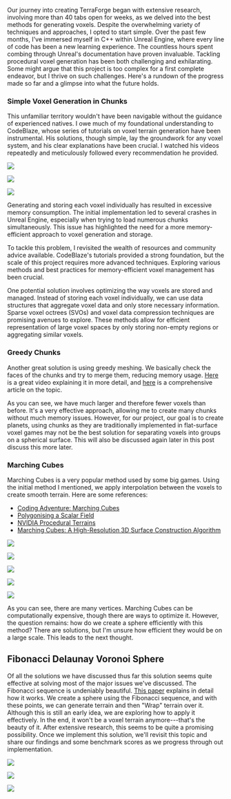 Our journey into creating TerraForge began with extensive research, involving more than 40 tabs open for weeks, as we delved into the best methods for generating voxels. Despite the overwhelming variety of techniques and approaches, I opted to start simple. Over the past few months, I've immersed myself in C++ within Unreal Engine, where every line of code has been a new learning experience. The countless hours spent combing through Unreal's documentation have proven invaluable. Tackling procedural voxel generation has been both challenging and exhilarating. Some might argue that this project is too complex for a first complete endeavor, but I thrive on such challenges. Here's a rundown of the progress made so far and a glimpse into what the future holds.

### Simple Voxel Generation in Chunks

This unfamiliar territory wouldn't have been navigable without the guidance of experienced natives. I owe much of my foundational understanding to CodeBlaze, whose series of tutorials on voxel terrain generation have been instrumental. His solutions, though simple, lay the groundwork for any voxel system, and his clear explanations have been crucial. I watched his videos repeatedly and meticulously followed every recommendation he provided.

![](https://stars-beyond.com/wp-content/uploads/2024/06/HighresScreenshot00004-1-1024x432.png)

![](https://stars-beyond.com/wp-content/uploads/2024/06/HighresScreenshot00002-1024x432.png)

![](https://stars-beyond.com/wp-content/uploads/2024/06/HighresScreenshot00003-1024x432.png)

Generating and storing each voxel individually has resulted in excessive memory consumption. The initial implementation led to several crashes in Unreal Engine, especially when trying to load numerous chunks simultaneously. This issue has highlighted the need for a more memory-efficient approach to voxel generation and storage.

To tackle this problem, I revisited the wealth of resources and community advice available. CodeBlaze's tutorials provided a strong foundation, but the scale of this project requires more advanced techniques. Exploring various methods and best practices for memory-efficient voxel management has been crucial.

One potential solution involves optimizing the way voxels are stored and managed. Instead of storing each voxel individually, we can use data structures that aggregate voxel data and only store necessary information. Sparse voxel octrees (SVOs) and voxel data compression techniques are promising avenues to explore. These methods allow for efficient representation of large voxel spaces by only storing non-empty regions or aggregating similar voxels.

### Greedy Chunks

Another great solution is using greedy meshing. We basically check the faces of the chunks and try to merge them, reducing memory usage. [Here](https://0fps.net/2012/06/30/meshing-in-a-minecraft-game/) is a great video explaining it in more detail, and [here](https://0fps.net/2012/06/30/meshing-in-a-minecraft-game/) is a comprehensive article on the topic.

As you can see, we have much larger and therefore fewer voxels than before. It's a very effective approach, allowing me to create many chunks without much memory issues. However, for our project, our goal is to create planets, using chunks as they are traditionally implemented in flat-surface voxel games may not be the best solution for separating voxels into groups on a spherical surface. This will also be discussed again later in this post discuss this more later.

### Marching Cubes

Marching Cubes is a very popular method used by some big games. Using the initial method I mentioned, we apply interpolation between the voxels to create smooth terrain. Here are some references:

-   [Coding Adventure: Marching Cubes](https://youtu.be/M3iI2l0ltbE?si=ZV5Yqxf9dfGDv0NB)
-   [Polygonising a Scalar Field](https://paulbourke.net/geometry/polygonise/)
-   [NVIDIA Procedural Terrains](https://developer.nvidia.com/gpugems/gpugems3/part-i-geometry/chapter-1-generating-complex-procedural-terrains-using-gpu)
-   [Marching Cubes: A High-Resolution 3D Surface Construction Algorithm](https://people.eecs.berkeley.edu/~jrs/meshpapers/LorensenCline.pdf)

![](/blogs/media/building-terraforge-1/HighresScreenshot00005-1024x432.png)

![](/blogs/media/building-terraforge-1/ScreenShot00000-1-1024x432.png)

![](/blogs/media/building-terraforge-1/5-1024x534.png)

![](/blogs/media/building-terraforge-1/HighresScreenshot00006-1024x432.png)

![](/blogs/media/building-terraforge-1/HighresScreenshot00007-1024x432.png)

As you can see, there are many vertices. Marching Cubes can be computationally expensive, though there are ways to optimize it. However, the question remains: how do we create a sphere efficiently with this method? There are solutions, but I'm unsure how efficient they would be on a large scale. This leads to the next thought.

Fibonacci Delaunay Voronoi Sphere
---------------------------------

Of all the solutions we have discussed thus far this solution seems quite effective at solving most of the major issues we've discussed. The Fibonacci sequence is undeniably beautiful. [This paper](https://www.redblobgames.com/x/1842-delaunay-voronoi-sphere/) explains in detail how it works. We create a sphere using the Fibonacci sequence, and with these points, we can generate terrain and then "Wrap" terrain over it. Although this is still an early idea, we are exploring how to apply it effectively. In the end, it won't be a voxel terrain anymore---that's the beauty of it. After extensive research, this seems to be quite a promising possibility. Once we implement this solution, we'll revisit this topic and share our findings and some benchmark scores as we progress through out implementation.

![](https://stars-beyond.com/wp-content/uploads/2024/06/points-1.png)

![](https://stars-beyond.com/wp-content/uploads/2024/06/delaunay-folded-sphere.gif)

![](https://stars-beyond.com/wp-content/uploads/2024/06/fibonacci-sphere-centroids.png)